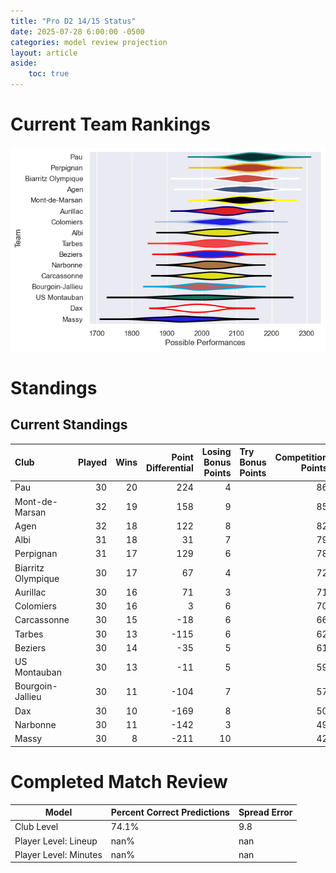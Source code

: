 ```yaml
---  
title: "Pro D2 14/15 Status"  
date: 2025-07-28 6:00:00 -0500  
categories: model review projection  
layout: article  
aside:  
    toc: true  
---
```

# Current Team Rankings


![Club Rankings](plots/rankings_Pro_D2_1415.png)
# Standings

## Current Standings


| Club               |   Played |   Wins |   Point Differential |   Losing Bonus Points | Try Bonus Points   |   Competition Points |
|:-------------------|---------:|-------:|---------------------:|----------------------:|:-------------------|---------------------:|
| Pau                |       30 |     20 |                  224 |                     4 |                    |                   86 |
| Mont-de-Marsan     |       32 |     19 |                  158 |                     9 |                    |                   85 |
| Agen               |       32 |     18 |                  122 |                     8 |                    |                   82 |
| Albi               |       31 |     18 |                   31 |                     7 |                    |                   79 |
| Perpignan          |       31 |     17 |                  129 |                     6 |                    |                   78 |
| Biarritz Olympique |       30 |     17 |                   67 |                     4 |                    |                   72 |
| Aurillac           |       30 |     16 |                   71 |                     3 |                    |                   71 |
| Colomiers          |       30 |     16 |                    3 |                     6 |                    |                   70 |
| Carcassonne        |       30 |     15 |                  -18 |                     6 |                    |                   66 |
| Tarbes             |       30 |     13 |                 -115 |                     6 |                    |                   62 |
| Beziers            |       30 |     14 |                  -35 |                     5 |                    |                   61 |
| US Montauban       |       30 |     13 |                  -11 |                     5 |                    |                   59 |
| Bourgoin-Jallieu   |       30 |     11 |                 -104 |                     7 |                    |                   57 |
| Dax                |       30 |     10 |                 -169 |                     8 |                    |                   50 |
| Narbonne           |       30 |     11 |                 -142 |                     3 |                    |                   49 |
| Massy              |       30 |      8 |                 -211 |                    10 |                    |                   42 |



# Completed Match Review


| Model | Percent Correct Predictions | Spread Error |
| ------ | ------ | ------ |
| Club Level | 74.1% | 9.8 |
| Player Level: Lineup | nan% | nan |
| Player Level: Minutes | nan% | nan |

